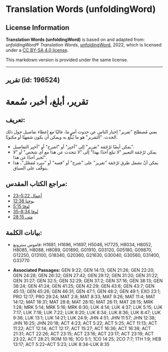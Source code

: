 # Translation Words (unfoldingWord)

## License Information

**Translation Words (unfoldingWord)** is based on and adapted from: _unfoldingWord® Translation Words_, [unfoldingWord](https://unfoldingword.org/utw), 2022, which is licensed under a [CC BY-SA 4.0 license](https://creativecommons.org/licenses/by-sa/4.0/legalcode.en).

This markdown version is provided under the same license.



--------------------------------

## تقرير (id: 196524)

تقرير، أبلغ، أخبر، سُمعة
========================

تعريف:
------

يعني مُصطلح "تقرير" إخبار الناس عن حدوث أمرٍ ما، غالبًا مع إعطاء تفاصيل حول ذلك الحدث. "التقرير" هو ما يُبلَّغ به ويمكن أن يكون شفهيًا أو مكتوبًا.

* يمكن أيضًا تَرْجَمَة "تقرير" إلى "أخبِر" أو "اشرح" أو "أخبِر التفاصيل".
* يمكن تَرْجَمَة التعبير "لا تبلغ أحدًا بهذا" إلى "لا تتحدث عن هذا مع أي شخص" أو "لا تُخبر أحدًا عن هذا".
* يمكن أنْ تشمل طرق تَرْجَمَة "تقرير" على "شرح" أو "قصة" أو "سرد مُفصَّل"، هذا يتوقَّف على السياق.

مراجع الكتاب المقدس:
--------------------

* [أعمال 5:22–23](https://ref.ly/Acts5:22-Acts5:23)
* [يوحنا 12:38](https://ref.ly/John12:38)
* [لوقا 5:15](https://ref.ly/Luke5:15)
* [لوقا 8:34–35](https://ref.ly/Luke8:34-Luke8:35)
* [متى 28:15](https://ref.ly/Matt28:15)

بيانات الكلمة:
--------------

* قاموس سترونغ: H1681, H1696, H1697, H5046, H7725, H8034, H8052, H8085, H8088, H8089, G01890, G01910, G03120, G05180, G09870, G12250, G13100, G18340, G20360, G21630, G30040, G30560, G31400, G33770

* **Associated Passages:** GEN 9:22; GEN 14:13; GEN 21:26; GEN 22:20; GEN 24:28; GEN 26:32; GEN 27:42; GEN 29:12; GEN 31:20; GEN 31:22; GEN 31:27; GEN 32:5; GEN 32:29; GEN 37:2; GEN 37:16; GEN 38:13; GEN 38:24; GEN 41:24; GEN 41:25; GEN 42:29; GEN 43:6; GEN 43:7; GEN 45:13; GEN 45:26; GEN 46:31; GEN 47:1; GEN 48:2; GEN 49:1; EXO 23:1; PRO 12:17; PRO 29:24; MAT 2:8; MAT 8:33; MAT 9:26; MAT 11:4; MAT 14:12; MAT 18:31; MAT 28:8; MAT 28:10; MAT 28:11; MAT 28:15; MRK 1:28; MRK 5:14; MRK 5:16; MRK 6:30; LUK 4:14; LUK 4:37; LUK 5:15; LUK 7:17; LUK 7:18; LUK 7:22; LUK 8:20; LUK 8:34; LUK 8:36; LUK 8:47; LUK 9:36; LUK 13:1; LUK 14:21; LUK 24:9; JHN 4:51; JHN 11:57; JHN 12:38; JHN 16:25; JHN 20:18; ACT 4:23; ACT 5:22; ACT 5:25; ACT 11:13; ACT 11:22; ACT 12:14; ACT 12:17; ACT 15:27; ACT 16:36; ACT 16:38; ACT 21:31; ACT 22:26; ACT 23:15; ACT 23:16; ACT 23:17; ACT 23:19; ACT 23:22; ACT 28:21; ROM 10:16; 1CO 5:1; 1CO 14:25; 2CO 7:7; 1TH 1:9; HEB 13:17; ACT 5:22–ACT 5:23; LUK 8:34–LUK 8:35

